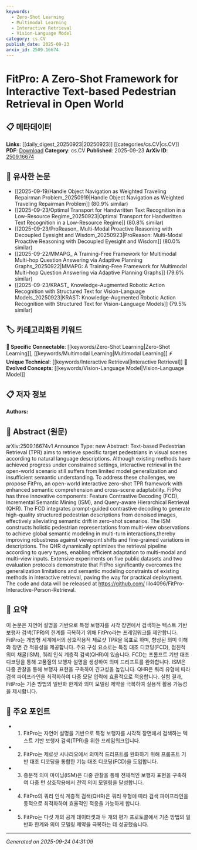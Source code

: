 ```yaml
---
keywords:
  - Zero-Shot Learning
  - Multimodal Learning
  - Interactive Retrieval
  - Vision-Language Model
category: cs.CV
publish_date: 2025-09-23
arxiv_id: 2509.16674
---
```


<!-- KEYWORD_LINKING_METADATA:
{
  "processed_timestamp": "2025-09-24T04:31:09.070064",
  "vocabulary_version": "1.0",
  "selected_keywords": [
    "Zero-Shot Learning",
    "Multimodal Learning",
    "Interactive Retrieval",
    "Vision-Language Model"
  ],
  "rejected_keywords": [],
  "similarity_scores": {
    "Zero-Shot Learning": 0.85,
    "Multimodal Learning": 0.8,
    "Interactive Retrieval": 0.78,
    "Vision-Language Model": 0.82
  },
  "extraction_method": "AI_prompt_based",
  "budget_applied": true,
  "candidates_json": {
    "candidates": [
      {
        "surface": "Zero-Shot",
        "canonical": "Zero-Shot Learning",
        "aliases": [
          "Zero-Shot"
        ],
        "category": "specific_connectable",
        "rationale": "Zero-Shot Learning is crucial for understanding the framework's ability to generalize without prior examples, linking it to broader machine learning concepts.",
        "novelty_score": 0.55,
        "connectivity_score": 0.88,
        "specificity_score": 0.7,
        "link_intent_score": 0.85
      },
      {
        "surface": "Multimodal",
        "canonical": "Multimodal Learning",
        "aliases": [
          "Multimodal"
        ],
        "category": "specific_connectable",
        "rationale": "Multimodal Learning is central to the framework's ability to process and integrate different types of data, enhancing connectivity with related research.",
        "novelty_score": 0.5,
        "connectivity_score": 0.82,
        "specificity_score": 0.68,
        "link_intent_score": 0.8
      },
      {
        "surface": "Interactive Retrieval",
        "canonical": "Interactive Retrieval",
        "aliases": [
          "Interactive Search"
        ],
        "category": "unique_technical",
        "rationale": "Interactive Retrieval is a unique aspect of the framework, emphasizing user engagement and adaptability in search processes.",
        "novelty_score": 0.7,
        "connectivity_score": 0.65,
        "specificity_score": 0.75,
        "link_intent_score": 0.78
      },
      {
        "surface": "Vision-Language",
        "canonical": "Vision-Language Model",
        "aliases": [
          "Vision-Language"
        ],
        "category": "evolved_concepts",
        "rationale": "Vision-Language Models are integral to the framework's ability to interpret and relate visual and textual data, linking it to advanced AI research.",
        "novelty_score": 0.6,
        "connectivity_score": 0.85,
        "specificity_score": 0.72,
        "link_intent_score": 0.82
      }
    ],
    "ban_list_suggestions": [
      "Text-based Pedestrian Retrieval",
      "Feature Contrastive Decoding",
      "Incremental Semantic Mining",
      "Query-aware Hierarchical Retrieval"
    ]
  },
  "decisions": [
    {
      "candidate_surface": "Zero-Shot",
      "resolved_canonical": "Zero-Shot Learning",
      "decision": "linked",
      "scores": {
        "novelty": 0.55,
        "connectivity": 0.88,
        "specificity": 0.7,
        "link_intent": 0.85
      }
    },
    {
      "candidate_surface": "Multimodal",
      "resolved_canonical": "Multimodal Learning",
      "decision": "linked",
      "scores": {
        "novelty": 0.5,
        "connectivity": 0.82,
        "specificity": 0.68,
        "link_intent": 0.8
      }
    },
    {
      "candidate_surface": "Interactive Retrieval",
      "resolved_canonical": "Interactive Retrieval",
      "decision": "linked",
      "scores": {
        "novelty": 0.7,
        "connectivity": 0.65,
        "specificity": 0.75,
        "link_intent": 0.78
      }
    },
    {
      "candidate_surface": "Vision-Language",
      "resolved_canonical": "Vision-Language Model",
      "decision": "linked",
      "scores": {
        "novelty": 0.6,
        "connectivity": 0.85,
        "specificity": 0.72,
        "link_intent": 0.82
      }
    }
  ]
}
-->

# FitPro: A Zero-Shot Framework for Interactive Text-based Pedestrian Retrieval in Open World

## 📋 메타데이터

**Links**: [[daily_digest_20250923|20250923]] [[categories/cs.CV|cs.CV]]
**PDF**: [Download](https://arxiv.org/pdf/2509.16674.pdf)
**Category**: cs.CV
**Published**: 2025-09-23
**ArXiv ID**: [2509.16674](https://arxiv.org/abs/2509.16674)

## 🔗 유사한 논문
- [[2025-09-19/Handle Object Navigation as Weighted Traveling Repairman Problem_20250919|Handle Object Navigation as Weighted Traveling Repairman Problem]] (80.9% similar)
- [[2025-09-23/Optimal Transport for Handwritten Text Recognition in a Low-Resource Regime_20250923|Optimal Transport for Handwritten Text Recognition in a Low-Resource Regime]] (80.8% similar)
- [[2025-09-23/ProReason_ Multi-Modal Proactive Reasoning with Decoupled Eyesight and Wisdom_20250923|ProReason: Multi-Modal Proactive Reasoning with Decoupled Eyesight and Wisdom]] (80.0% similar)
- [[2025-09-22/MMAPG_ A Training-Free Framework for Multimodal Multi-hop Question Answering via Adaptive Planning Graphs_20250922|MMAPG: A Training-Free Framework for Multimodal Multi-hop Question Answering via Adaptive Planning Graphs]] (79.6% similar)
- [[2025-09-23/KRAST_ Knowledge-Augmented Robotic Action Recognition with Structured Text for Vision-Language Models_20250923|KRAST: Knowledge-Augmented Robotic Action Recognition with Structured Text for Vision-Language Models]] (79.5% similar)

## 🏷️ 카테고리화된 키워드
**🔗 Specific Connectable**: [[keywords/Zero-Shot Learning|Zero-Shot Learning]], [[keywords/Multimodal Learning|Multimodal Learning]]
**⚡ Unique Technical**: [[keywords/Interactive Retrieval|Interactive Retrieval]]
**🚀 Evolved Concepts**: [[keywords/Vision-Language Model|Vision-Language Model]]

## 📋 저자 정보

**Authors:** 

## 📄 Abstract (원문)

arXiv:2509.16674v1 Announce Type: new 
Abstract: Text-based Pedestrian Retrieval (TPR) aims to retrieve specific target pedestrians in visual scenes according to natural language descriptions. Although existing methods have achieved progress under constrained settings, interactive retrieval in the open-world scenario still suffers from limited model generalization and insufficient semantic understanding. To address these challenges, we propose FitPro, an open-world interactive zero-shot TPR framework with enhanced semantic comprehension and cross-scene adaptability. FitPro has three innovative components: Feature Contrastive Decoding (FCD), Incremental Semantic Mining (ISM), and Query-aware Hierarchical Retrieval (QHR). The FCD integrates prompt-guided contrastive decoding to generate high-quality structured pedestrian descriptions from denoised images, effectively alleviating semantic drift in zero-shot scenarios. The ISM constructs holistic pedestrian representations from multi-view observations to achieve global semantic modeling in multi-turn interactions,thereby improving robustness against viewpoint shifts and fine-grained variations in descriptions. The QHR dynamically optimizes the retrieval pipeline according to query types, enabling efficient adaptation to multi-modal and multi-view inputs. Extensive experiments on five public datasets and two evaluation protocols demonstrate that FitPro significantly overcomes the generalization limitations and semantic modeling constraints of existing methods in interactive retrieval, paving the way for practical deployment. The code and data will be released at https://github.com/ lilo4096/FitPro-Interactive-Person-Retrieval.

## 📝 요약

이 논문은 자연어 설명을 기반으로 특정 보행자를 시각 장면에서 검색하는 텍스트 기반 보행자 검색(TPR)의 한계를 극복하기 위해 FitPro라는 프레임워크를 제안합니다. FitPro는 개방형 세계에서의 상호작용적 제로샷 TPR을 목표로 하며, 향상된 의미 이해와 장면 간 적응성을 제공합니다. 주요 구성 요소로는 특징 대조 디코딩(FCD), 점진적 의미 채굴(ISM), 쿼리 인식 계층적 검색(QHR)이 있습니다. FCD는 프롬프트 기반 대조 디코딩을 통해 고품질의 보행자 설명을 생성하여 의미 드리프트를 완화합니다. ISM은 다중 관찰을 통해 보행자 표현을 구축하여 견고성을 높입니다. QHR은 쿼리 유형에 따라 검색 파이프라인을 최적화하여 다중 모달 입력에 효율적으로 적응합니다. 실험 결과, FitPro는 기존 방법의 일반화 한계와 의미 모델링 제약을 극복하여 실용적 활용 가능성을 제시합니다.

## 🎯 주요 포인트

- 1. FitPro는 자연어 설명을 기반으로 특정 보행자를 시각적 장면에서 검색하는 텍스트 기반 보행자 검색(TPR)을 위한 프레임워크입니다.
- 2. FitPro는 제로샷 시나리오에서 의미적 드리프트를 완화하기 위해 프롬프트 기반 대조 디코딩을 통합한 기능 대조 디코딩(FCD)을 도입합니다.
- 3. 증분적 의미 마이닝(ISM)은 다중 관찰을 통해 전체적인 보행자 표현을 구축하여 다중 턴 상호작용에서 전역 의미 모델링을 달성합니다.
- 4. FitPro의 쿼리 인식 계층적 검색(QHR)은 쿼리 유형에 따라 검색 파이프라인을 동적으로 최적화하여 효율적인 적응을 가능하게 합니다.
- 5. FitPro는 다섯 개의 공개 데이터셋과 두 개의 평가 프로토콜에서 기존 방법의 일반화 한계와 의미 모델링 제약을 극복하는 데 성공했습니다.


---

*Generated on 2025-09-24 04:31:09*